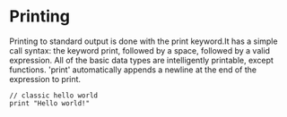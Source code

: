 # Printing

Printing to standard output is done with the print keyword.It has a simple call syntax: the keyword print, followed by a space, followed by a valid expression. All of the basic data types are intelligently printable, except functions. 'print' automatically appends a newline at the end of the expression to print.

```
// classic hello world
print "Hello world!"
```

